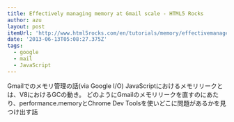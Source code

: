 ```yaml
---
title: Effectively managing memory at Gmail scale - HTML5 Rocks
author: azu
layout: post
itemUrl: 'http://www.html5rocks.com/en/tutorials/memory/effectivemanagement/'
date: '2013-06-13T05:08:27.375Z'
tags:
  - google
  - mail
  - JavaScript
---
```

Gmailでのメモリ管理の話(via Google I/O)
JavaScriptにおけるメモリリークとは、V8におけるGCの動き。
どのようにGmailのメモリリークを直すのにあたり、performance.memoryとChrome Dev Toolsを使いどこに問題があるかを見つけ出す話

